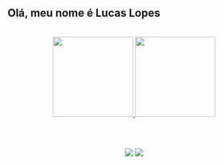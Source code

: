 ## Olá, meu nome é Lucas Lopes

<br>

<div align="center">
  <a href="https://github.com/Lucas-Lopes-Portella">
  <img height="160em" src="https://github-readme-stats.vercel.app/api?username=Lucas-Lopes-Portella&show_icons=true&theme=highcontrast&include_all_commits=true&count_private=true"/>
  <img height="160em" src="https://github-readme-stats.vercel.app/api/top-langs/?username=Lucas-Lopes-Portella&layout=compact&langs_count=7&theme=highcontrast"/>
</div>
  
  
  

  
  
  ##
 <br> 
  
<div style="display: inline_block" align="center"> 
 
  <a href="mailto:lucaslopesportella18@outlook.com" target="_blank"><img src="https://img.shields.io/badge/Microsoft_Outlook-0078D4?style=for-the-badge&logo=microsoft-outlook&logoColor=white" target="_blank"></a> 
  <a href="https://www.linkedin.com/in/lucas-lopes-portella/" target="_blank"><img src="https://img.shields.io/badge/-LinkedIn-%230077B5?style=for-the-badge&logo=linkedin&logoColor=white" target="_blank"></a>  

</div>



<!---
### Referências:
- https://www.youtube.com/watch?v=TsaLQAetPLU (Como personalizar o seu perfil no Github (Readme))
- https://github.com/anuraghazra/github-readme-stats#customization (estrutura readme)
- https://www.markdownguide.org/basic-syntax/ (Sintaxe básica Markdown)
- https://github.com/jmnote/z-icons (ícones e logos)
- https://dev.to/envoy_/150-badges-for-github-pnk (ícones e logos)
- https://angular.io/presskit#full-color-logo (logo Angular)
- https://spring.io/projects/spring-boot (logo SPRING)
- https://upload.wikimedia.org/wikipedia/commons/8/87/Sql_data_base_with_logo.png (logo SQL)
- https://logospng.org/logo-microsoft-outlook/ (logo Outlook)
- https://git-scm.com/downloads/logos (logo Git)


Lucas-Lopes-Portella/Lucas-Lopes-Portella is a ✨ special ✨ repository because its `README.md` (this file) appears on your GitHub profile.
You can click the Preview link to take a look at your changes.


--->
